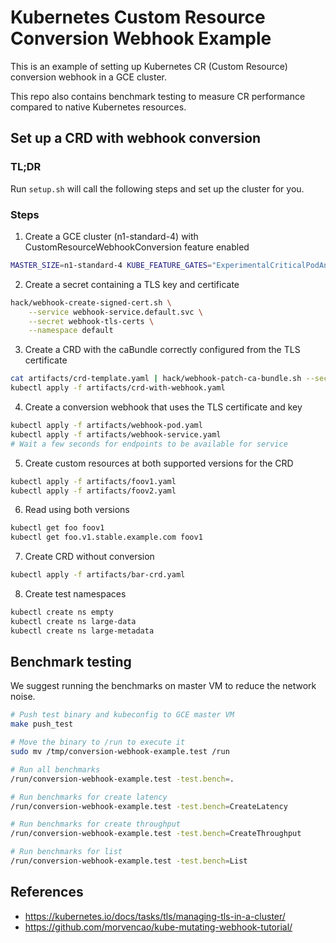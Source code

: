 # Kubernetes Custom Resource Conversion Webhook Example

This is an example of setting up Kubernetes CR (Custom Resource) conversion
webhook in a GCE cluster.

This repo also contains benchmark testing to measure CR performance compared to
native Kubernetes resources.

## Set up a CRD with webhook conversion

### TL;DR

Run `setup.sh` will call the following steps and set up the cluster for you.

### Steps

1. Create a GCE cluster (n1-standard-4) with CustomResourceWebhookConversion feature enabled

```sh
MASTER_SIZE=n1-standard-4 KUBE_FEATURE_GATES="ExperimentalCriticalPodAnnotation=true,CustomResourceWebhookConversion=true" KUBE_UP_AUTOMATIC_CLEANUP=true $GOPATH/src/k8s.io/kubernetes/cluster/kube-up.sh
```

2. Create a secret containing a TLS key and certificate

```sh
hack/webhook-create-signed-cert.sh \
    --service webhook-service.default.svc \
    --secret webhook-tls-certs \
    --namespace default
```

3. Create a CRD with the caBundle correctly configured from the TLS certificate

```sh
cat artifacts/crd-template.yaml | hack/webhook-patch-ca-bundle.sh --secret webhook-tls-certs > artifacts/crd-with-webhook.yaml
kubectl apply -f artifacts/crd-with-webhook.yaml
```

4. Create a conversion webhook that uses the TLS certificate and key

```sh
kubectl apply -f artifacts/webhook-pod.yaml
kubectl apply -f artifacts/webhook-service.yaml
# Wait a few seconds for endpoints to be available for service
```

5. Create custom resources at both supported versions for the CRD

```sh
kubectl apply -f artifacts/foov1.yaml
kubectl apply -f artifacts/foov2.yaml
```

6. Read using both versions

```sh
kubectl get foo foov1
kubectl get foo.v1.stable.example.com foov1
```

7. Create CRD without conversion

```sh
kubectl apply -f artifacts/bar-crd.yaml
```

8. Create test namespaces

```sh
kubectl create ns empty
kubectl create ns large-data
kubectl create ns large-metadata
```

## Benchmark testing

We suggest running the benchmarks on master VM to reduce the network noise.

```sh
# Push test binary and kubeconfig to GCE master VM
make push_test

# Move the binary to /run to execute it
sudo mv /tmp/conversion-webhook-example.test /run

# Run all benchmarks
/run/conversion-webhook-example.test -test.bench=.

# Run benchmarks for create latency
/run/conversion-webhook-example.test -test.bench=CreateLatency

# Run benchmarks for create throughput
/run/conversion-webhook-example.test -test.bench=CreateThroughput

# Run benchmarks for list
/run/conversion-webhook-example.test -test.bench=List
```

## References

- https://kubernetes.io/docs/tasks/tls/managing-tls-in-a-cluster/
- https://github.com/morvencao/kube-mutating-webhook-tutorial/
